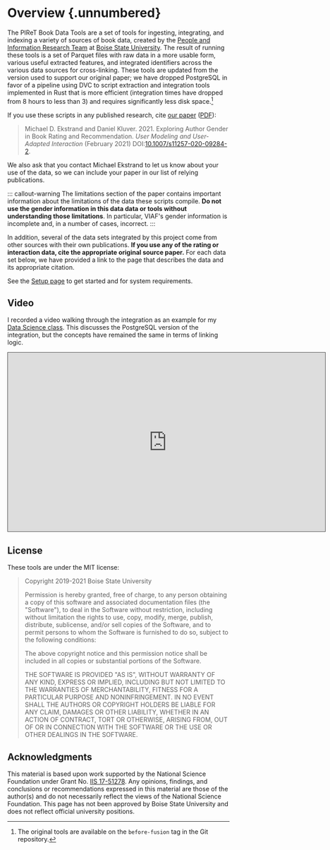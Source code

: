 # Overview {.unnumbered}

The PIReT Book Data Tools are a set of tools for ingesting, integrating, and
indexing a variety of sources of book data, created by the [People and
Information Research Team](https://piret.info) at [Boise State
University](https://boisestate.edu).  The result of running these tools is a set
of Parquet files with raw data in a more usable form, various useful extracted
features, and integrated identifiers across the various data sources for
cross-linking.  These tools are updated from the version used to support our
original paper; we have dropped PostgreSQL in favor of a pipeline using DVC to
script extraction and integration tools implemented in Rust that is more
efficient (integration times have dropped from 8 hours to less than 3) and
requires significantly less disk space.[^bftag]

[^bftag]: The original tools are available on the `before-fusion` tag in the Git repository.

If you use these scripts in any published research, cite [our paper][paper] ([PDF][]):

[paper]: https://md.ekstrandom.net/pubs/bag-extended
[PDF]: https://md.ekstrandom.net/pubs/bag2-preprint.pdf

> Michael D. Ekstrand and Daniel Kluver. 2021. Exploring Author Gender in Book Rating and Recommendation. <cite>User Modeling and User-Adapted Interaction</cite> (February 2021) DOI:[10.1007/s11257-020-09284-2](https://doi.org/10.1007/s11257-020-09284-2).

We also ask that you contact Michael Ekstrand to let us know about your use of the data, so we can
include your paper in our list of relying publications.

::: callout-warning
The limitations section of the paper contains important information about
the limitations of the data these scripts compile.  **Do not use the gender information
in this data data or tools without understanding those limitations**.  In particular,
VIAF's gender information is incomplete and, in a number of cases, incorrect.
:::

In addition, several of the data sets integrated by this project come from other sources
with their own publications.  **If you use any of the rating or interaction data, cite the
appropriate original source paper.**  For each data set below, we have provided a link to the
page that describes the data and its appropriate citation.

See the [Setup page](using/setup.md) to get started and for system requirements.

## Video

I recorded a video walking through the integration as an example for my [Data Science class](https://cs533.ekstrandom.net).
This discusses the PostgreSQL version of the integration, but the concepts have remained the same in terms of linking logic.

<iframe src="https://boisestate.hosted.panopto.com/Panopto/Pages/Embed.aspx?id=3ddd5f50-f4bf-4c27-94fb-ac4a0042ab0b&autoplay=false&offerviewer=true&showtitle=true&showbrand=false&start=0&interactivity=all" height="405" width="720" style="border: 1px solid #464646;" allowfullscreen allow="autoplay"></iframe>

## License

These tools are under the MIT license:

> Copyright 2019-2021 Boise State University
>
> Permission is hereby granted, free of charge, to any person obtaining a copy of
> this software and associated documentation files (the "Software"), to deal in
> the Software without restriction, including without limitation the rights to
> use, copy, modify, merge, publish, distribute, sublicense, and/or sell copies of
> the Software, and to permit persons to whom the Software is furnished to do so,
> subject to the following conditions:
>
> The above copyright notice and this permission notice shall be included in all
> copies or substantial portions of the Software.
>
> THE SOFTWARE IS PROVIDED "AS IS", WITHOUT WARRANTY OF ANY KIND, EXPRESS OR
> IMPLIED, INCLUDING BUT NOT LIMITED TO THE WARRANTIES OF MERCHANTABILITY, FITNESS
> FOR A PARTICULAR PURPOSE AND NONINFRINGEMENT. IN NO EVENT SHALL THE AUTHORS OR
> COPYRIGHT HOLDERS BE LIABLE FOR ANY CLAIM, DAMAGES OR OTHER LIABILITY, WHETHER
> IN AN ACTION OF CONTRACT, TORT OR OTHERWISE, ARISING FROM, OUT OF OR IN
> CONNECTION WITH THE SOFTWARE OR THE USE OR OTHER DEALINGS IN THE SOFTWARE.

## Acknowledgments

This material is based upon work supported by the National Science Foundation
under Grant No. [IIS 17-51278](https://md.ekstrandom.net/research/career). Any
opinions, findings, and conclusions or recommendations expressed in this
material are those of the author(s) and do not necessarily reflect the views of
the National Science Foundation.  This page has not been approved by Boise State
University and does not reflect official university positions.
